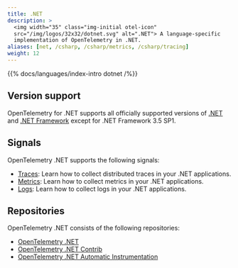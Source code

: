 ```yaml
---
title: .NET
description: >
  <img width="35" class="img-initial otel-icon"
  src="/img/logos/32x32/dotnet.svg" alt=".NET"> A language-specific
  implementation of OpenTelemetry in .NET.
aliases: [net, /csharp, /csharp/metrics, /csharp/tracing]
weight: 12
---
```


{{% docs/languages/index-intro dotnet /%}}

## Version support

OpenTelemetry for .NET supports all officially supported versions of
[.NET](https://dotnet.microsoft.com/download/dotnet) and
[.NET Framework](https://dotnet.microsoft.com/download/dotnet-framework) except
for .NET Framework 3.5 SP1.

## Signals

OpenTelemetry .NET supports the following signals:

- [Traces](/docs/languages/dotnet/traces): Learn how to collect distributed
  traces in your .NET applications.
- [Metrics](/docs/languages/dotnet/metrics): Learn how to collect metrics in
  your .NET applications.
- [Logs](/docs/languages/dotnet/logs): Learn how to collect logs in your .NET
  applications.

## Repositories

OpenTelemetry .NET consists of the following repositories:

- [OpenTelemetry .NET](https://github.com/open-telemetry/opentelemetry-dotnet)
- [OpenTelemetry .NET Contrib](https://github.com/open-telemetry/opentelemetry-dotnet-contrib)
- [OpenTelemetry .NET Automatic Instrumentation](https://github.com/open-telemetry/opentelemetry-dotnet-instrumentation)
